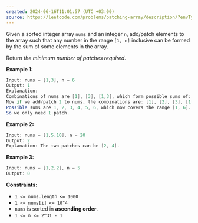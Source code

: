 ```yaml
---
created: 2024-06-16T11:01:57 (UTC +03:00)
source: https://leetcode.com/problems/patching-array/description/?envType=daily-question&envId=2024-06-16
---
```

Given a sorted integer array `nums` and an integer `n`, add/patch elements to the array such that any number in the range `[1, n]` inclusive can be formed by the sum of some elements in the array.

Return _the minimum number of patches required_.


**Example 1:**

``` Java
Input: nums = [1,3], n = 6
Output: 1
Explanation:
Combinations of nums are [1], [3], [1,3], which form possible sums of: 1, 3, 4.
Now if we add/patch 2 to nums, the combinations are: [1], [2], [3], [1,3], [2,3], [1,2,3].
Possible sums are 1, 2, 3, 4, 5, 6, which now covers the range [1, 6].
So we only need 1 patch.
```


**Example 2:**

``` Java
Input: nums = [1,5,10], n = 20
Output: 2
Explanation: The two patches can be [2, 4].
```


**Example 3:**

``` Java
Input: nums = [1,2,2], n = 5
Output: 0
```

**Constraints:**

-   `1 <= nums.length <= 1000`
-   `1 <= nums[i] <= 10^4`
-   `nums` is sorted in **ascending order**.
-   `1 <= n <= 2^31 - 1`
